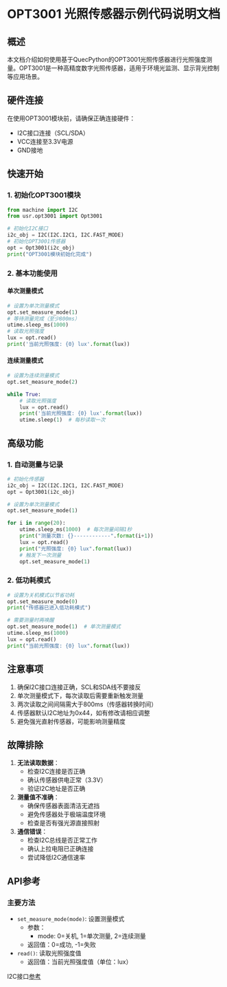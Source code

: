 # OPT3001 光照传感器示例代码说明文档

## 概述

本文档介绍如何使用基于QuecPython的OPT3001光照传感器进行光照强度测量。OPT3001是一种高精度数字光照传感器，适用于环境光监测、显示背光控制等应用场景。

## 硬件连接

在使用OPT3001模块前，请确保正确连接硬件：

- I2C接口连接（SCL/SDA）
- VCC连接至3.3V电源
- GND接地

## 快速开始

### 1. 初始化OPT3001模块

```python
from machine import I2C
from usr.opt3001 import Opt3001

# 初始化I2C接口
i2c_obj = I2C(I2C.I2C1, I2C.FAST_MODE)
# 初始化OPT3001传感器
opt = Opt3001(i2c_obj)
print("OPT3001模块初始化完成")
```

### 2. 基本功能使用

#### 单次测量模式

```python
# 设置为单次测量模式
opt.set_measure_mode(1)
# 等待测量完成（至少800ms）
utime.sleep_ms(1000)
# 读取光照强度
lux = opt.read()
print('当前光照强度: {0} lux'.format(lux))
```

#### 连续测量模式

```python
# 设置为连续测量模式
opt.set_measure_mode(2)

while True:
    # 读取光照强度
    lux = opt.read()
    print('当前光照强度: {0} lux'.format(lux))
    utime.sleep(1)  # 每秒读取一次
```

## 高级功能

### 1. 自动测量与记录

```python
# 初始化传感器
i2c_obj = I2C(I2C.I2C1, I2C.FAST_MODE)
opt = Opt3001(i2c_obj)

# 设置为单次测量模式
opt.set_measure_mode(1)

for i in range(20):
    utime.sleep_ms(1000)  # 每次测量间隔1秒
    print("测量次数: {}------------".format(i+1))
    lux = opt.read()
    print("光照强度: {0} lux".format(lux))
    # 触发下一次测量
    opt.set_measure_mode(1)
```

### 2. 低功耗模式

```python
# 设置为关机模式以节省功耗
opt.set_measure_mode(0)
print("传感器已进入低功耗模式")

# 需要测量时再唤醒
opt.set_measure_mode(1)  # 单次测量模式
utime.sleep_ms(1000)
lux = opt.read()
print("当前光照强度: {0} lux".format(lux))
```

## 注意事项

1. 确保I2C接口连接正确，SCL和SDA线不要接反
2. 单次测量模式下，每次读取后需要重新触发测量
3. 两次读取之间间隔需大于800ms（传感器转换时间）
4. 传感器默认I2C地址为0x44，如有修改请相应调整
5. 避免强光直射传感器，可能影响测量精度

## 故障排除

1. **无法读取数据**：
   - 检查I2C连接是否正确
   - 确认传感器供电正常（3.3V）
   - 验证I2C地址是否正确
2. **测量值不准确**：
   - 确保传感器表面清洁无遮挡
   - 避免传感器处于极端温度环境
   - 检查是否有强光源直接照射
3. **通信错误**：
   - 检查I2C总线是否正常工作
   - 确认上拉电阻已正确连接
   - 尝试降低I2C通信速率

## API参考

### 主要方法

- `set_measure_mode(mode)`: 设置测量模式
  - 参数：
    - mode: 0=关机, 1=单次测量, 2=连续测量
  - 返回值：0=成功, -1=失败
- `read()`: 读取光照强度值
  - 返回值：当前光照强度值（单位：lux）

I2C接口[参考](https://developer.quectel.com/doc/quecpython/API_reference/zh/peripherals/machine.I2C.html)
